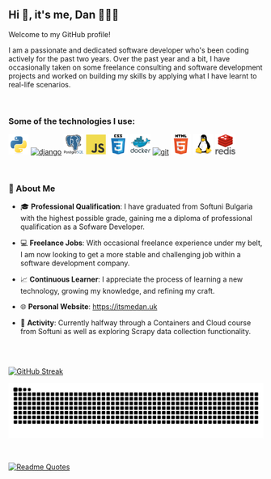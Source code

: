 
<!--
**Dan-Mihaylov/Dan-Mihaylov** is a ✨ _special_ ✨ repository because its `README.md` (this file) appears on your GitHub profile.

Here are some ideas to get you started:

- 🔭 I’m currently working on ...
- 🌱 I’m currently learning ...
- 👯 I’m looking to collaborate on ...
- 🤔 I’m looking for help with ...
- 💬 Ask me about ...
- 📫 How to reach me: ...
- 😄 Pronouns: ...
- ⚡ Fun fact: ...
-->


## Hi 👋, it's me, Dan 👨🏻‍💻
Welcome to my GitHub profile! 

I am a passionate and dedicated software developer who's been coding actively for the past two years. Over the past year and a bit, I have occasionally taken on some freelance consulting and software development projects and worked on building my skills by applying what I have learnt to real-life scenarios.

<br>

<h3 align="left">Some of the technologies I use:</h3>
<p align="left"> 
  <a href="https://www.python.org" target="_blank" rel="noreferrer"> <img src="https://raw.githubusercontent.com/devicons/devicon/master/icons/python/python-original.svg" alt="python" width="40" height="40"/></a>
  <a href="https://www.djangoproject.com/" target="_blank" rel="noreferrer"> <img src="https://cdn.worldvectorlogo.com/logos/django.svg" alt="django" width="40" height="40"/></a>
  <a href="https://www.postgresql.org" target="_blank" rel="noreferrer"> <img src="https://raw.githubusercontent.com/devicons/devicon/master/icons/postgresql/postgresql-original-wordmark.svg" alt="postgresql" width="40" height="40"/></a>
  <a href="https://developer.mozilla.org/en-US/docs/Web/JavaScript" target="_blank" rel="noreferrer"> <img src="https://raw.githubusercontent.com/devicons/devicon/master/icons/javascript/javascript-original.svg" alt="javascript" width="40" height="40"/></a>
  <a href="https://www.w3schools.com/css/" target="_blank" rel="noreferrer"> <img src="https://raw.githubusercontent.com/devicons/devicon/master/icons/css3/css3-original-wordmark.svg" alt="css3" width="40" height="40"/></a>
  <a href="https://www.docker.com/" target="_blank" rel="noreferrer"> <img src="https://raw.githubusercontent.com/devicons/devicon/master/icons/docker/docker-original-wordmark.svg" alt="docker" width="40" height="40"/></a>
  <a href="https://git-scm.com/" target="_blank" rel="noreferrer"> <img src="https://www.vectorlogo.zone/logos/git-scm/git-scm-icon.svg" alt="git" width="40" height="40"/></a>
  <a href="https://www.w3.org/html/" target="_blank" rel="noreferrer"> <img src="https://raw.githubusercontent.com/devicons/devicon/master/icons/html5/html5-original-wordmark.svg" alt="html5" width="40" height="40"/></a>
  <a href="https://www.linux.org/" target="_blank" rel="noreferrer"> <img src="https://raw.githubusercontent.com/devicons/devicon/master/icons/linux/linux-original.svg" alt="linux" width="40" height="40"/></a>
  <a href="https://redis.io" target="_blank" rel="noreferrer"> <img src="https://raw.githubusercontent.com/devicons/devicon/master/icons/redis/redis-original-wordmark.svg" alt="redis" width="40" height="40"/></a> </p>

<br>


### 📢 About Me
- 🎓 **Professional Qualification**: I have graduated from Softuni Bulgaria with the highest possible grade, gaining me a diploma of professional qualification as a Sofware Developer.
  
- 💻 **Freelance Jobs**: With occasional freelance experience under my belt, I am now looking to get a more stable and challenging job within a software development company.
  
- 📈 **Continuous Learner**: I appreciate the process of learning a new technology, growing my knowledge, and refining my craft.
  
- 🌐 **Personal Website**: <a href="https://itsmedan.uk">https://itsmedan.uk</a>

- 🎯 **Activity**: Currently halfway through a Containers and Cloud course from Softuni as well as exploring Scrapy data collection functionality.

<br>

<br>


[![GitHub Streak](http://github-readme-streak-stats.herokuapp.com?user=Dan-Mihaylov&theme=dark&background=000000)](https://git.io/streak-stats)


![Snake animation](https://github.com/Dan-Mihaylov/Dan-Mihaylov/blob/output/github-contribution-grid-snake.svg)

<br>

[![Readme Quotes](https://quotes-github-readme.vercel.app/api?type=horizontal&theme=dracula)](https://github.com/piyushsuthar/github-readme-quotes)


